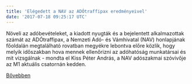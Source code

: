 ```yaml
---
title: 'Elégedett a NAV az ADÓtraffipax eredményeivel'
date: '2017-07-18 09:25:17 UTC'
---
```


Növeli az adóbevételeket, a kiadott nyugták és a bejelentett alkalmazottak számát az ADÓtraffipax, a Nemzeti Adó- és Vámhivatal (NAV) honlapjának főoldalán megtalálható rovatban megyékre lebontva előre közlik, hogy melyik időszakban hova mennek ellenőrizni az adóhatóság munkatársai és mit vizsgálnak - mondta el Kiss Péter András, a NAV adószakmai szóvivője az M1 aktuális csatornán kedden.


[Bővebben](http://ift.tt/2u4XEpG)
